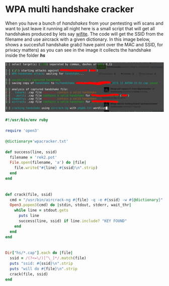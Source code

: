 # WPA multi handshake cracker

When you have a bunch of _handshakes_ from your pentesting wifi scans and want to just leave it running all night here is a small script that will get all handshakes produced by lets say [wifite](https://github.com/derv82/wifite2 "Wifite"). The code will get the SSID from the filename and use aircrack with a given dictionary.
In this image below, shows a succesfull handshake grab(I have paint over the MAC and SSID, for privacy matters)
as you can see in the image it collects the handshake inside the folder **_hs_**

![](/assets/wifite-capture.png)



```ruby
#!/usr/bin/env ruby

require 'open3'

@dictionary='wpacracker.txt'

def success(line, ssid)
  filename = 'rek2.pot'
  File.open(filename, 'a') do |file| 
    file.write("#{line} #{ssid}\n".strip) 
  end
end


def crack(file, ssid)
  cmd = "/usr/bin/aircrack-ng #{file} -q -e #{ssid} -w #{@dictionary}"
  Open3.popen3(cmd) do |stdin, stdout, stderr, wait_thr|
    while line = stdout.gets
      puts line
      success(line, ssid) if line.include? "KEY FOUND"
    end
  end
end


Dir["hs/*.cap"].each do |file|
  ssid = /(?<=\/)[^\_]*/.match(file)
  puts "ssid: #{ssid}\n".strip
  puts "will do #{file}\n".strip
  crack(file, ssid)
end
```